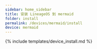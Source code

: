 ```yaml
---
sidebar: home_sidebar
title: 安装 LineageOS 到 mermaid
folder: install
permalink: /devices/mermaid/install
device: mermaid
---
```

{% include templates/device_install.md %}
